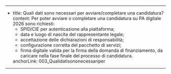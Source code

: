 ---
  - title: Quali dati sono necessari per avviare/completare una candidatura?
    content: Per poter avviare o completare una candidatura su PA digitale 2026 sono richiesti:<ul><li>SPID/CIE per autenticazione alla piattaforma;</li><li>data e luogo di nascita del rappresentante legale;</li><li>accettazione delle dichiarazioni di responsabilità;</li><li>configurazione corretta del pacchetto di servizi;</li><li> firma digitale valida per la firma della domanda di finanziamento, da caricare nella fase finale del processo di candidatura.</li></ul>
    anchorLink: 003_Qualidatisononecessariper
---
